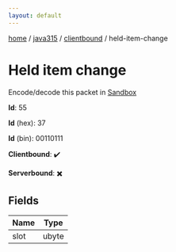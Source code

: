```yaml
---
layout: default
---
```


[home](/)  /  [java315](/protocol/java315)  /  [clientbound](/protocol/java315/clientbound)  /  held-item-change

# Held item change

Encode/decode this packet in [Sandbox](../../../sandbox/java315#clientbound.held_item_change)

**Id**: 55

**Id** (hex): 37

**Id** (bin): 00110111

**Clientbound**: ✔️

**Serverbound**: ✖️

## Fields

Name | Type
---|---
slot | ubyte
